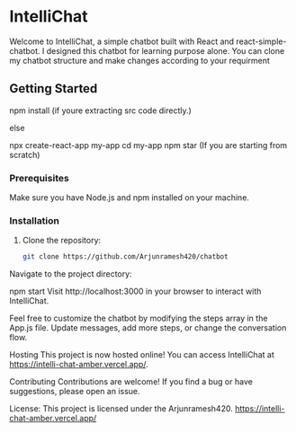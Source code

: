 # IntelliChat 

Welcome to IntelliChat, a simple chatbot built with React and react-simple-chatbot.
I designed this chatbot for learning purpose alone. You can clone my chatbot structure and make changes according to your requirment

## Getting Started
 npm install (if youre extracting src code directly.) 

else

npx create-react-app my-app
cd my-app
npm star    (If you are starting from scratch)


### Prerequisites

Make sure you have Node.js and npm installed on your machine.

### Installation

1. Clone the repository:

   ```bash
   git clone https://github.com/Arjunramesh420/chatbot
Navigate to the project directory:


npm start
Visit http://localhost:3000 in your browser to interact with IntelliChat.


Feel free to customize the chatbot by modifying the steps array in the App.js file. Update messages, add more steps, or change the conversation flow.

Hosting
This project is now hosted online! You can access IntelliChat at https://intelli-chat-amber.vercel.app/.

Contributing
Contributions are welcome! If you find a bug or have suggestions, please open an issue.

License:
This project is licensed under the Arjunramesh420.
https://intelli-chat-amber.vercel.app/


